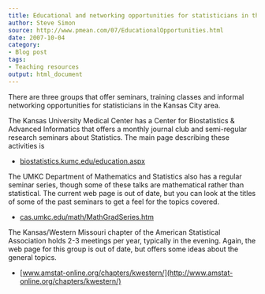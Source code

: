 ```yaml
---
title: Educational and networking opportunities for statisticians in the Kansas City area
author: Steve Simon
source: http://www.pmean.com/07/EducationalOpportunities.html
date: 2007-10-04
category:
- Blog post
tags:
- Teaching resources
output: html_document
---
```

There are three groups that offer seminars, training classes and
informal networking opportunities for statisticians in the Kansas City
area.

The Kansas University Medical Center has a Center for Biostatistics &
Advanced Informatics that offers a monthly journal club and semi-regular
research seminars about Statistics. The main page describing these
activities is

-   [biostatistics.kumc.edu/education.aspx](http://biostatistics.kumc.edu/education.aspx)

The UMKC Department of Mathematics and Statistics also has a regular
seminar series, though some of these talks are mathematical rather than
statistical. The current web page is out of date, but you can look at
the titles of some of the past seminars to get a feel for the topics
covered.

-   [cas.umkc.edu/math/MathGradSeries.htm](http://cas.umkc.edu/math/MathGradSeries.htm)

The Kansas/Western Missouri chapter of the American Statistical
Association holds 2-3 meetings per year, typically in the evening.
Again, the web page for this group is out of date, but offers some ideas
about the general topics.

-   [www.amstat-online.org/chapters/kwestern/](http://www.amstat-online.org/chapters/kwestern/)
